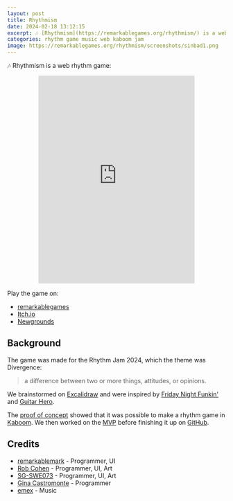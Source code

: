 ```yaml
---
layout: post
title: Rhythmism
date: 2024-02-18 13:12:15
excerpt: 🎶 [Rhythmism](https://remarkablegames.org/rhythmism/) is a web rhythm game.
categories: rhythm game music web kaboom jam
image: https://remarkablegames.org/rhythmism/screenshots/sinbad1.png
---
```


🎶 Rhythmism is a web rhythm game:

<iframe src="https://remarkablegames.org/rhythmism/" frameBorder="0" width="360" height="480" style="display: block; margin: 0 auto;"></iframe>

Play the game on:

- [remarkablegames](https://remarkablegames.org/rhythmism/)
- [Itch.io](https://remarkablegames.itch.io/rhythmism)
- [Newgrounds](https://www.newgrounds.com/portal/view/918614)

## Background

The game was made for the Rhythm Jam 2024, which the theme was Divergence:

> a difference between two or more things, attitudes, or opinions.

We brainstormed on [Excalidraw](https://excalidraw.com/#json=4xsd2WQeFiejrdBQkalCR,GLv9eoVsLsWhkXYKI1gCLA) and were inspired by [Friday Night Funkin'](https://friday-nightfunkin.io/) and [Guitar Hero](https://wikipedia.org/wiki/Guitar_Hero).

The [proof of concept](https://replit.com/@remarkablemark/Rhythm-Game) showed that it was possible to make a rhythm game in [Kaboom](https://kaboomjs.com/). We then worked on the [MVP](https://replit.com/@remarkablemark/Rhythm-Jam-2024) before finishing it up on [GitHub](https://github.com/remarkablegames/rhythmism).

## Credits

- [remarkablemark](https://github.com/remarkablemark) - Programmer, UI
- [Rob Cohen](https://github.com/rmacohen) - Programmer, UI, Art
- [SG-SWE073](https://github.com/SG-SWE073) - Programmer, UI, Art
- [Gina Castromonte](https://github.com/GinaCastromonte) - Programmer
- [emex](https://soundcloud.com/emex-music) - Music

